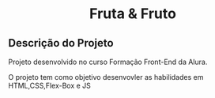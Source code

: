 <h1 align="center">Fruta & Fruto</h1>


<h2>Descrição do Projeto</h2>

<p>Projeto desenvolvido no curso Formação Front-End da Alura.

O projeto tem como objetivo desenvovler as habilidades em HTML,CSS,Flex-Box e JS</p>

